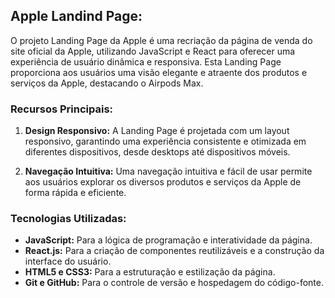 ## Apple Landind Page:

O projeto Landing Page da Apple é uma recriação da página de venda do site oficial da Apple, utilizando JavaScript e React para oferecer uma experiência de usuário dinâmica e responsiva. Esta Landing Page proporciona aos usuários uma visão elegante e atraente dos produtos e serviços da Apple, destacando o Airpods Max.

### Recursos Principais:

1. **Design Responsivo:** A Landing Page é projetada com um layout responsivo, garantindo uma experiência consistente e otimizada em diferentes dispositivos, desde desktops até dispositivos móveis.

2. **Navegação Intuitiva:** Uma navegação intuitiva e fácil de usar permite aos usuários explorar os diversos produtos e serviços da Apple de forma rápida e eficiente.


### Tecnologias Utilizadas:

- **JavaScript:** Para a lógica de programação e interatividade da página.
- **React.js:** Para a criação de componentes reutilizáveis e a construção da interface do usuário.
- **HTML5 e CSS3:** Para a estruturação e estilização da página.
- **Git e GitHub:** Para o controle de versão e hospedagem do código-fonte.
  

